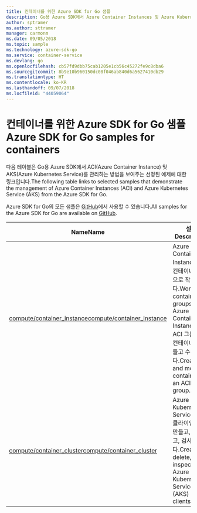 ```yaml
---
title: 컨테이너를 위한 Azure SDK for Go 샘플
description: Go용 Azure SDK에서 Azure Container Instances 및 Azure Kubernetes Service를 사용하여 작업하는 방법을 보여주는 예제입니다.
author: sptramer
ms.author: sttramer
manager: carmonm
ms.date: 09/05/2018
ms.topic: sample
ms.technology: azure-sdk-go
ms.service: container-service
ms.devlang: go
ms.openlocfilehash: cb57fd9dbb75cab1205e1cb56c45272fe9c8dba6
ms.sourcegitcommit: 8b9e10b960150dc08f046ab840d6a5627410db29
ms.translationtype: HT
ms.contentlocale: ko-KR
ms.lasthandoff: 09/07/2018
ms.locfileid: "44059064"
---
```

# <a name="azure-sdk-for-go-samples-for-containers"></a><span data-ttu-id="bcaf2-103">컨테이너를 위한 Azure SDK for Go 샘플</span><span class="sxs-lookup"><span data-stu-id="bcaf2-103">Azure SDK for Go samples for containers</span></span>

<span data-ttu-id="bcaf2-104">다음 테이블은 Go용 Azure SDK에서 ACI(Azure Container Instance) 및 AKS(Azure Kubernetes Service)를 관리하는 방법을 보여주는 선정된 예제에 대한 링크입니다.</span><span class="sxs-lookup"><span data-stu-id="bcaf2-104">The following table links to selected samples that demonstrate the management of Azure Container Instances (ACI) and Azure Kubernetes Service (AKS) from the Azure SDK for Go.</span></span>

<span data-ttu-id="bcaf2-105">Azure SDK for Go의 모든 샘플은 [GitHub](https://github.com/Azure-Samples/azure-sdk-for-go-samples)에서 사용할 수 있습니다.</span><span class="sxs-lookup"><span data-stu-id="bcaf2-105">All samples for the Azure SDK for Go are available on [GitHub](https://github.com/Azure-Samples/azure-sdk-for-go-samples).</span></span>

| <span data-ttu-id="bcaf2-106">Name</span><span class="sxs-lookup"><span data-stu-id="bcaf2-106">Name</span></span> | <span data-ttu-id="bcaf2-107">설명</span><span class="sxs-lookup"><span data-stu-id="bcaf2-107">Description</span></span> |
|------|-------------|
| [<span data-ttu-id="bcaf2-108">compute/container_instance</span><span class="sxs-lookup"><span data-stu-id="bcaf2-108">compute/container_instance</span></span>](https://github.com/Azure-Samples/azure-sdk-for-go-samples/blob/master/compute/container_instance.go) | <span data-ttu-id="bcaf2-109">Azure Container Instances의 컨테이너 그룹으로 작업합니다.</span><span class="sxs-lookup"><span data-stu-id="bcaf2-109">Work with container groups in Azure Container Instances.</span></span> <span data-ttu-id="bcaf2-110">ACI 그룹에서 컨테이너를 만들고 수정합니다.</span><span class="sxs-lookup"><span data-stu-id="bcaf2-110">Create and modify containers in an ACI group.</span></span> |
| [<span data-ttu-id="bcaf2-111">compute/container_cluster</span><span class="sxs-lookup"><span data-stu-id="bcaf2-111">compute/container_cluster</span></span>](https://github.com/Azure-Samples/azure-sdk-for-go-samples/blob/master/compute/container_cluster.go) | <span data-ttu-id="bcaf2-112">Azure Kubernetes Service(AKS) 클라이언트를 만들고, 삭제하고, 검사합니다.</span><span class="sxs-lookup"><span data-stu-id="bcaf2-112">Create, delete, and inspect Azure Kubernetes Service (AKS) clients.</span></span> |
